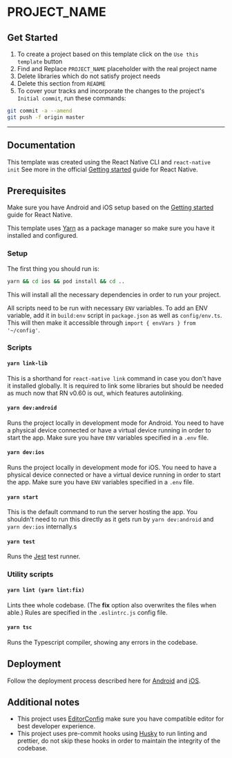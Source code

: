 # PROJECT_NAME

## Get Started

1. To create a project based on this template click on the `Use this template` button
2. Find and Replace `PROJECT_NAME` placeholder with the real project name
3. Delete libraries which do not satisfy project needs
4. Delete this section from `README`
5. To cover your tracks and incorporate the changes to the project's `Initial commit`, run these commands:

```sh
git commit -a --amend
git push -f origin master
```

---

## Documentation

This template was created using the React Native CLI and `react-native init` See more in the official [Getting started](https://facebook.github.io/react-native/docs/getting-started) guide for React Native.

## Prerequisites

Make sure you have Android and iOS setup based on the [Getting started](https://facebook.github.io/react-native/docs/getting-started) guide for React Native.

This template uses [Yarn](https://yarnpkg.com) as a package manager so make sure you have it installed and configured.

### Setup

The first thing you should run is:

```sh
yarn && cd ios && pod install && cd ..
```

This will install all the necessary dependencies in order to run your project.

All scripts need to be run with necessary `ENV` variables. To add an ENV variable, add it in `build:env` script in `package.json` as well as `config/env.ts`. This will then make it accessible through `import { envVars } from '~/config'`.

### Scripts

#### `yarn link-lib`

This is a shorthand for `react-native link` command in case you don't have it installed globally. It is required to link some libraries but should be needed as much now that RN v0.60 is out, which features autolinking.

#### `yarn dev:android`

Runs the project locally in development mode for Android.
You need to have a physical device connected or have a virtual device running in order to start the app.
Make sure you have `ENV` variables specified in a `.env` file.

#### `yarn dev:ios`

Runs the project locally in development mode for iOS.
You need to have a physical device connected or have a virtual device running in order to start the app.
Make sure you have `ENV` variables specified in a `.env` file.

#### `yarn start`

This is the default command to run the server hosting the app. You shouldn't need to run this directly as it gets run by `yarn dev:android` and `yarn dev:ios` internally.s

#### `yarn test`

Runs the [Jest](https://jestjs.io/) test runner.

### Utility scripts

#### `yarn lint (yarn lint:fix)`

Lints thee whole codebase. (The **fix** option also overwrites the files when able.)
Rules are specified in the `.eslintrc.js` config file.

#### `yarn tsc`

Runs the Typescript compiler, showing any errors in the codebase.

## Deployment

Follow the deployment process described here for [Android](https://facebook.github.io/react-native/docs/signed-apk-android) and [iOS](https://facebook.github.io/react-native/docs/running-on-device).

## Additional notes

- This project uses [EditorConfig](https://editorconfig.org/) make sure you have compatible editor for best developer experience.
- This project uses pre-commit hooks using [Husky](https://github.com/typicode/husky) to run linting and prettier, do not skip these hooks in order to maintain the integrity of the codebase.
